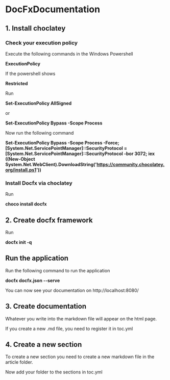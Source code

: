 # DocFxDocumentation
## 1. Install choclatey
### Check your execution policy 
Execute the following commands in the Windows Powershell

**ExecutionPolicy** 

If the powershell shows

**Restricted**

Run

**Set-ExecutionPolicy AllSigned** 

or 

**Set-ExecutionPolicy Bypass -Scope Process** 

Now run the following command 

**Set-ExecutionPolicy Bypass -Scope Process -Force; [System.Net.ServicePointManager]::SecurityProtocol = [System.Net.ServicePointManager]::SecurityProtocol -bor 3072; iex ((New-Object System.Net.WebClient).DownloadString('https://community.chocolatey.org/install.ps1'))**

### Install Docfx via choclatey
Run

**choco install docfx**

## 2. Create docfx framework
Run

**docfx init -q**

## Run the application

Run the following command to run the application

**docfx docfx.json --serve**

You can now see your documentation on http://localhost:8080/

## 3. Create documentation
Whatever you write into the markdown file will appear on the html page.

If you create a new .md file, you need to register it in toc.yml

## 4. Create a new section
To create a new section you need to create a new markdown file in the article folder.

Now add your folder to the sections in toc.yml
